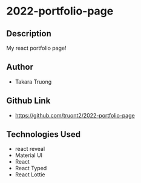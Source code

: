 # 2022-portfolio-page
## Description
My react portfolio page!
## Author 
- Takara Truong

## Github Link

* https://github.com/truont2/2022-portfolio-page


## Technologies Used
- react reveal
- Material UI
- React
- React Typed
- React Lottie